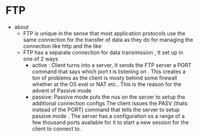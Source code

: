 # FTP
  - about
    - FTP is unique in the sense that most application protocols use the same connection for the transfer of data as they do for managing the connection like http and the like
    - FTP has a separate connection for data transmission , It set up in one of 2 ways
      - active : Client turns into a server, It sends the FTP server a PORT command that says which port t is listening on .
      This creates a ton of problems as the client is mosty behind some firewall whether at the OS evel or NAT etc.. 
      This is the reason for the advent of Passive mode
      - passive: Passive mode puts the nus on the server to setup the additional connection configs
        The client issues the PASV (thats instead of the PORT) command that tells the server to setup passive mode .
        The server has a configuration os a range of a few thousand ports available for it to start a new session for the client to connect to.
        
      
